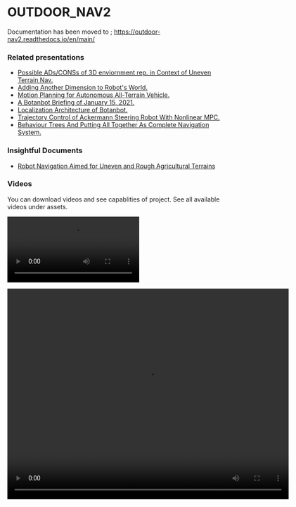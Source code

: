 # OUTDOOR_NAV2

Documentation has been moved to ; https://outdoor-nav2.readthedocs.io/en/main/
 
### Related presentations
* [Possible ADs/CONSs of 3D enviornment rep. in Context of Uneven Terrain Nav.](assets/presentation_0.pdf)
* [Adding Another Dimension to Robot's World.](assets/presentation_1.pdf)
* [Motion Planning for Autonomous All-Terrain Vehicle.](assets/presentation_2.pdf)
* [A Botanbot Briefing of January 15, 2021.](assets/presentation_3.pdf)
* [Localization Architecture of Botanbot.](assets/presentation_4.pdf)
* [Trajectory Control of Ackermann Steering Robot With Nonlinear MPC.](assets/presentation_5.pdf)
* [Behaviour Trees And Putting All Together As Complete Navigation System.](assets/presentation_6.pdf)

### Insightful Documents
* [Robot Navigation Aimed for Uneven and Rough Agricultural Terrains](assets/prposal.pdf)

### Videos 

You can download videos and see capablities of project. See all available videos under assets.

![MPC following a Trajectory](assets/mpc_3.mp4)

<video width="640" height="480" controls>
  <source src="assets/mpc_3.mp4" type="video/mp4">
</video>
